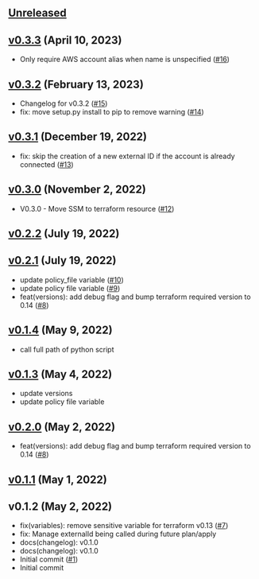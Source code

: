 <a name="unreleased"></a>
## [Unreleased]



<a name="v0.3.3"></a>
## [v0.3.3] (April 10, 2023)

- Only require AWS account alias when name is unspecified ([#16](https://github.com/spotinst/terraform-spotinst-aws-connect/issues/16))


<a name="v0.3.2"></a>
## [v0.3.2] (February 13, 2023)

- Changelog for v0.3.2 ([#15](https://github.com/spotinst/terraform-spotinst-aws-connect/issues/15))
- fix: move setup.py install to pip to remove warning ([#14](https://github.com/spotinst/terraform-spotinst-aws-connect/issues/14))


<a name="v0.3.1"></a>
## [v0.3.1] (December 19, 2022)

- fix: skip the creation of a new external ID if the account is already connected ([#13](https://github.com/spotinst/terraform-spotinst-aws-connect/issues/13))


<a name="v0.3.0"></a>
## [v0.3.0] (November 2, 2022)

- V0.3.0 - Move SSM to terraform resource ([#12](https://github.com/spotinst/terraform-spotinst-aws-connect/issues/12))


<a name="v0.2.2"></a>
## [v0.2.2] (July 19, 2022)



<a name="v0.2.1"></a>
## [v0.2.1] (July 19, 2022)

- update policy_file variable ([#10](https://github.com/spotinst/terraform-spotinst-aws-connect/issues/10))
- update policy file variable ([#9](https://github.com/spotinst/terraform-spotinst-aws-connect/issues/9))
- feat(versions): add debug flag and bump terraform required version to 0.14 ([#8](https://github.com/spotinst/terraform-spotinst-aws-connect/issues/8))


<a name="v0.1.4"></a>
## [v0.1.4] (May 9, 2022)

- call full path of python script


<a name="v0.1.3"></a>
## [v0.1.3] (May 4, 2022)

- update versions
- update policy file variable


<a name="v0.2.0"></a>
## [v0.2.0] (May 2, 2022)

- feat(versions): add debug flag and bump terraform required version to 0.14 ([#8](https://github.com/spotinst/terraform-spotinst-aws-connect/issues/8))


<a name="v0.1.1"></a>
## [v0.1.1] (May 1, 2022)



<a name="v0.1.2"></a>
## v0.1.2 (May 2, 2022)

- fix(variables): remove sensitive variable for terraform v0.13 ([#7](https://github.com/spotinst/terraform-spotinst-aws-connect/issues/7))
- fix: Manage externalId being called during future plan/apply
- docs(changelog): v0.1.0
- docs(changelog): v0.1.0
- Initial commit ([#1](https://github.com/spotinst/terraform-spotinst-aws-connect/issues/1))
- Initial commit


[Unreleased]: https://github.com/spotinst/terraform-spotinst-aws-connect/compare/v0.3.3...HEAD
[v0.3.3]: https://github.com/spotinst/terraform-spotinst-aws-connect/compare/v0.3.2...v0.3.3
[v0.3.2]: https://github.com/spotinst/terraform-spotinst-aws-connect/compare/v0.3.1...v0.3.2
[v0.3.1]: https://github.com/spotinst/terraform-spotinst-aws-connect/compare/v0.3.0...v0.3.1
[v0.3.0]: https://github.com/spotinst/terraform-spotinst-aws-connect/compare/v0.2.2...v0.3.0
[v0.2.2]: https://github.com/spotinst/terraform-spotinst-aws-connect/compare/v0.2.1...v0.2.2
[v0.2.1]: https://github.com/spotinst/terraform-spotinst-aws-connect/compare/v0.1.4...v0.2.1
[v0.1.4]: https://github.com/spotinst/terraform-spotinst-aws-connect/compare/v0.1.3...v0.1.4
[v0.1.3]: https://github.com/spotinst/terraform-spotinst-aws-connect/compare/v0.2.0...v0.1.3
[v0.2.0]: https://github.com/spotinst/terraform-spotinst-aws-connect/compare/v0.1.1...v0.2.0
[v0.1.1]: https://github.com/spotinst/terraform-spotinst-aws-connect/compare/v0.1.2...v0.1.1
